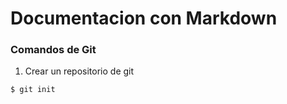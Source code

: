 # Documentacion con Markdown

### Comandos de Git 

1. Crear un repositorio de git

```shell
$ git init
```